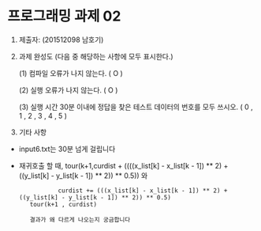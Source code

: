 # 프로그래밍 과제 02

1. 제출자:   (201512098 남호기)

2. 과제 완성도 (다음 중 해당하는 사항에 모두 표시한다.)

	(1) 컴파일 오류가 나지 않는다. ( O )
    
	(2) 실행 오류가 나지 않는다. ( O )
    
	(3) 실행 시간 30분 이내에 정답을 찾은 테스트 데이터의 번호를 모두 쓰시오. (  0 , 1 , 2 , 3 , 4 , 5                                                  )
    
3. 기타 사항
- input6.txt는 30분 넘게 걸립니다
- 재귀호출 할 때, tour(k+1,curdist + ((((x_list[k] - x_list[k - 1]) ** 2) + ((y_list[k] - y_list[k - 1]) ** 2)) ** 0.5)) 와

                 curdist += (((x_list[k] - x_list[k - 1]) ** 2) + ((y_list[k] - y_list[k - 1]) ** 2)) ** 0.5)
		 tour(k+1 , curdist)
		 
		 결과가 왜 다르게 나오는지 궁금합니다
